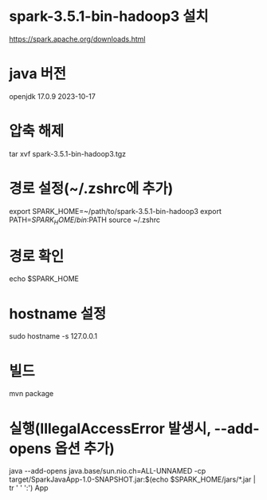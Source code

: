 # spark-3.5.1-bin-hadoop3 설치
https://spark.apache.org/downloads.html

# java 버전
openjdk 17.0.9 2023-10-17

# 압축 해제
tar xvf spark-3.5.1-bin-hadoop3.tgz

# 경로 설정(~/.zshrc에 추가)
export SPARK_HOME=~/path/to/spark-3.5.1-bin-hadoop3
export PATH=$SPARK_HOME/bin:$PATH
source ~/.zshrc

# 경로 확인
echo $SPARK_HOME

# hostname 설정
sudo hostname -s 127.0.0.1

# 빌드
mvn package

# 실행(IllegalAccessError 발생시, --add-opens 옵션 추가)
java --add-opens java.base/sun.nio.ch=ALL-UNNAMED -cp target/SparkJavaApp-1.0-SNAPSHOT.jar:$(echo $SPARK_HOME/jars/*.jar | tr ' ' ':') App
